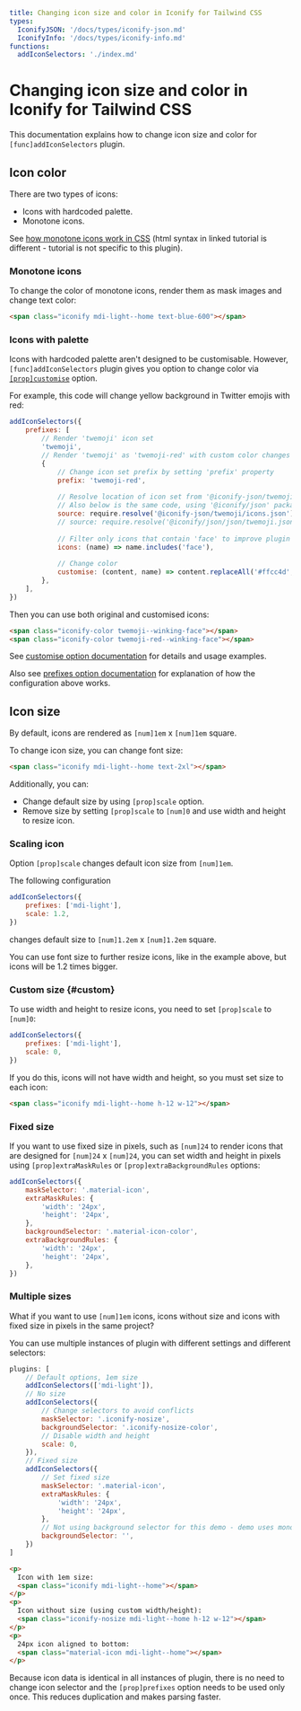 ```yaml
title: Changing icon size and color in Iconify for Tailwind CSS
types:
  IconifyJSON: '/docs/types/iconify-json.md'
  IconifyInfo: '/docs/types/iconify-info.md'
functions:
  addIconSelectors: './index.md'
```

# Changing icon size and color in Iconify for Tailwind CSS

This documentation explains how to change icon size and color for `[func]addIconSelectors` plugin.

## Icon color

There are two types of icons:
- Icons with hardcoded palette.
- Monotone icons.
  
See [how monotone icons work in CSS](../../index.md#monotone) (html syntax in linked tutorial is different - tutorial is not specific to this plugin).

### Monotone icons

To change the color of monotone icons, render them as mask images and change text color:

```html
<span class="iconify mdi-light--home text-blue-600"></span>
```

### Icons with palette

Icons with hardcoded palette aren't designed to be customisable.
However, `[func]addIconSelectors` plugin gives you option to change color via [`[prop]customise`](./customise.md) option.

For example, this code will change yellow background in Twitter emojis with red:

```js
addIconSelectors({
    prefixes: [
        // Render 'twemoji' icon set
        'twemoji',
        // Render 'twemoji' as 'twemoji-red' with custom color changes 
        {
            // Change icon set prefix by setting 'prefix' property
            prefix: 'twemoji-red',
            
            // Resolve location of icon set from '@iconify-json/twemoji' package 
            // Also below is the same code, using '@iconify/json' package
            source: require.resolve('@iconify-json/twemoji/icons.json'),
            // source: require.resolve('@iconify/json/json/twemoji.json'),
            
            // Filter only icons that contain 'face' to improve plugin performance
            icons: (name) => name.includes('face'),
            
            // Change color
            customise: (content, name) => content.replaceAll('#ffcc4d', '#ff9667'),
        },
    ],
})
```

Then you can use both original and customised icons:

```html
<span class="iconify-color twemoji--winking-face"></span>
<span class="iconify-color twemoji-red--winking-face"></span>
```

See [customise option documentation](./customise.md) for details and usage examples.

Also see [prefixes option documentation](./prefixes.md) for explanation of how the configuration above works.

## Icon size

By default, icons are rendered as `[num]1em` x `[num]1em` square.

To change icon size, you can change font size:

```html
<span class="iconify mdi-light--home text-2xl"></span>
```

Additionally, you can:
- Change default size by using `[prop]scale` option.
- Remove size by setting `[prop]scale` to `[num]0` and use width and height to resize icon.

### Scaling icon

Option `[prop]scale` changes default icon size from `[num]1em`.

The following configuration

```js
addIconSelectors({
    prefixes: ['mdi-light'],
    scale: 1.2,
})
```

changes default size to `[num]1.2em` x `[num]1.2em` square.

You can use font size to further resize icons, like in the example above, but icons will be 1.2 times bigger.

### Custom size {#custom}

To use width and height to resize icons, you need to set `[prop]scale` to `[num]0`:

```js
addIconSelectors({
    prefixes: ['mdi-light'],
    scale: 0,
})
```

If you do this, icons will not have width and height, so you must set size to each icon:

```html
<span class="iconify mdi-light--home h-12 w-12"></span>
```

### Fixed size

If you want to use fixed size in pixels, such as `[num]24` to render icons that are designed for `[num]24` x `[num]24`,
you can set width and height in pixels using `[prop]extraMaskRules` or `[prop]extraBackgroundRules` options:

```js
addIconSelectors({
    maskSelector: '.material-icon',
    extraMaskRules: {
        'width': '24px',
        'height': '24px',
    },
    backgroundSelector: '.material-icon-color',
    extraBackgroundRules: {
        'width': '24px',
        'height': '24px',
    },
})
```

### Multiple sizes

What if you want to use `[num]1em` icons, icons without size and icons with fixed size in pixels in the same project?

You can use multiple instances of plugin with different settings and different selectors:

```js
plugins: [
    // Default options, 1em size
    addIconSelectors(['mdi-light']),
    // No size
    addIconSelectors({
        // Change selectors to avoid conflicts
        maskSelector: '.iconify-nosize',
        backgroundSelector: '.iconify-nosize-color',
        // Disable width and height 
        scale: 0,
    }),
    // Fixed size
    addIconSelectors({
        // Set fixed size
        maskSelector: '.material-icon',
        extraMaskRules: {
            'width': '24px',
            'height': '24px',
        },
        // Not using background selector for this demo - demo uses monotone icons only
        backgroundSelector: '',
    })
]
```

```html
<p>
  Icon with 1em size: 
  <span class="iconify mdi-light--home"></span>
</p>
<p>
  Icon without size (using custom width/height): 
  <span class="iconify-nosize mdi-light--home h-12 w-12"></span>
</p>
<p>
  24px icon aligned to bottom:
  <span class="material-icon mdi-light--home"></span>
</p>
```

Because icon data is identical in all instances of plugin, there is no need to change icon selector and
the `[prop]prefixes` option needs to be used only once. This reduces duplication and makes parsing faster. 
